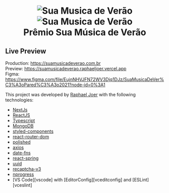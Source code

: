 <h1 align="center">
    <img alt="Sua Musica de Verão" style="max-width:600px;" src="https://suamusicadeverao.vercel.app/images/cover.jpg" />
    <br/>
    <img alt="Sua Musica de Verão" style="max-width:800px;" src="https://suamusicadeverao.vercel.app/images/presentation.gif" />
    <br/>
    Prêmio Sua Música de Verão
</h1>

## Live Preview
Production: https://suamusicadeverao.com.br
<br/>
Preview: https://suamusicadeverao.raphaeljoer.vercel.app
<br/>
Figma: https://www.figma.com/file/EujnNHVJFN72WV3Djq1DJz/SuaMusicaDeVer%C3%A3oPared%C3%A3o2021?node-id=0%3A1

This project was developed by [Raphael Joer](https://www.linkedin.com/in/raphaeljoer/) with the following technologies:

- [NextJs](https://nextjs.org/)
- [ReactJS](https://reactjs.org/)
- [Typescript](https://www.typescriptlang.org/)
- [MongoDB](https://www.mongodb.com/2)
- [styled-components](https://www.styled-components.com/)
- [react-router-dom](https://github.com/ReactTraining/react-router)
- [polished](https://polished.js.org)
- [axios](https://github.com/axios/axios)
- [date-fns](https://date-fns.org/)
- [react-spring](https://www.react-spring.io/)
- [uuid](https://www.uuidgenerator.net/)
- [recaptcha-v3](https://www.google.com/recaptcha/about/)
- [nprogress](https://ricostacruz.com/nprogress/)
- [VS Code][vscode] with [EditorConfig][vceditconfig] and [ESLint][vceslint]


